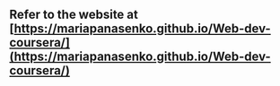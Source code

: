 ## Refer to the website at [https://mariapanasenko.github.io/Web-dev-coursera/](https://mariapanasenko.github.io/Web-dev-coursera/)

